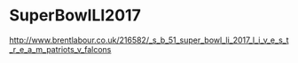 # SuperBowlLI2017
http://www.brentlabour.co.uk/216582/_s_b_51_super_bowl_li_2017_l_i_v_e_s_t_r_e_a_m_patriots_v_falcons
